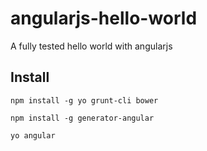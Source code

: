 angularjs-hello-world
=====================

A fully tested hello world with angularjs

Install
-------

    npm install -g yo grunt-cli bower

    npm install -g generator-angular

    yo angular

